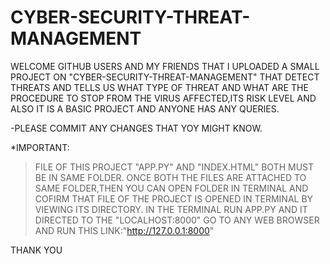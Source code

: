 # CYBER-SECURITY-THREAT-MANAGEMENT

WELCOME GITHUB USERS AND MY FRIENDS THAT I UPLOADED A SMALL PROJECT ON "CYBER-SECURITY-THREAT-MANAGEMENT" THAT DETECT THREATS AND TELLS US WHAT TYPE OF THREAT AND WHAT ARE THE PROCEDURE TO STOP FROM THE VIRUS AFFECTED,ITS RISK LEVEL AND ALSO IT IS A BASIC PROJECT AND ANYONE HAS ANY QUERIES.

-PLEASE COMMIT ANY CHANGES THAT YOY MIGHT KNOW.

*IMPORTANT:
>FILE OF THIS PROJECT "APP.PY" AND "INDEX.HTML" BOTH MUST BE IN SAME FOLDER.
>ONCE BOTH THE FILES ARE ATTACHED TO SAME FOLDER,THEN YOU CAN OPEN FOLDER IN TERMINAL AND COFIRM THAT FILE OF THE PROJECT IS OPENED IN TERMINAL BY VIEWING ITS DIRECTORY.
>IN THE TERMINAL RUN APP.PY AND IT DIRECTED TO THE "LOCALHOST:8000"
>GO TO ANY WEB BROWSER AND RUN THIS LINK:"http://127.0.0.1:8000"

THANK YOU
